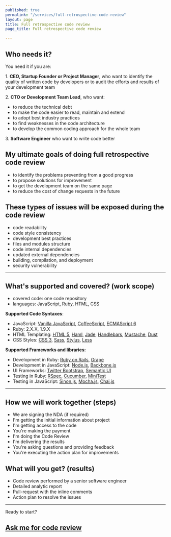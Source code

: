 ```yaml
---
published: true
permalink: "/services/full-retrospective-code-review"
layout: page
title: Full retrospective code review
page_title: Full retrospective code review

---
```


## Who needs it?

You need it if you are:

1\. **CEO, Startup Founder or Project Manager**,
who want to identify the quality of written code by developers
or to audit the efforts and results of your development team

2\. **CTO or Development Team Lead**, who want:

* to reduce the technical debt
* to make the code easier to read, maintain and extend
* to adopt best industry practices
* to find weaknesses in the code architecture
* to develop the common coding approach for the whole team

3\. **Software Engineer** who want to write code better

## My ultimate goals of doing full retrospective code review

* to identify the problems preventing from a good progress
* to propose solutions for improvement
* to get the development team on the same page
* to reduce the cost of change requests in the future

## These types of issues will be exposed during the code review

* code readability
* code style consistency
* development best practices
* files and modules structure
* code internal dependencies
* updated external dependencies
* building, compilation, and deployment
* security vulnerability

---

## What's supported and covered? (work scope)

* covered code: one code repository
* languages: JavaScript, Ruby, HTML, CSS

**Supported Code Syntaxes**:

* JavaScript: [Vanilla JavaScript](http://vanilla-js.com), [CoffeeScript](http://coffeescript.org), [ECMAScript 6](http://es6-features.org)
* Ruby: 2.X.X, 1.9.X
* HTML Templating: [HTML 5](https://en.wikipedia.org/wiki/HTML5), [Haml](http://haml.info), [Jade](http://jade-lang.com), [Handlebars](http://handlebarsjs.com/), [Mustache](https://mustache.github.io/#demo), [Dust](http://www.dustjs.com)
* CSS Styles: [CSS 3](https://en.wikipedia.org/wiki/Cascading_Style_Sheets), [Sass](http://sass-lang.com), [Stylus](http://stylus-lang.com), [Less](http://lesscss.org)

**Supported Frameworks and libraries:**

* Development in Ruby: [Ruby on Rails](https://github.com/rails/rails), [Grape](https://github.com/ruby-grape/grape)
* Development in JavaScript: [Node.js](https://nodejs.org), [Backbone.js](http://backbonejs.org)
* UI Frameworks: [Twitter Bootstrap](https://getbootstrap.com), [Semantic UI](http://semantic-ui.com)
* Testing in Ruby: [RSpec](http://rspec.info), [Cucumber](https://cucumber.io), [MiniTest](https://github.com/seattlerb/minitest)
* Testing in JavaScript: [Sinon.js](http://sinonjs.org), [Mocha.js](https://mochajs.org), [Chai.js](http://chaijs.com)

---

## How we will work together (steps)

* We are signing the NDA (if required)
* I'm getting the initial information about project
* I'm getting access to the code
* You're making the payment
* I'm doing the Code Review
* I'm delivering the results
* You're asking questions and providing feedback
* You're executing the action plan for improvements

## What will you get? (results)

* Code review performed by a senior software engineer
* Detailed analytic report
* Pull-request with the inline comments
* Action plan to resolve the issues

---

Ready to start?

## [Ask me for code review](https://goo.gl/forms/7wh9VrOyUTHplWug1)
